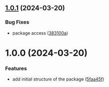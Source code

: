 ## [1.0.1](https://github.com/light-tower-team/eslint-plugin/compare/v1.0.0...v1.0.1) (2024-03-20)


### Bug Fixes

* package access ([383100a](https://github.com/light-tower-team/eslint-plugin/commit/383100aef0dc6687926a576129653a499bcae425))

# 1.0.0 (2024-03-20)


### Features

* add initial structure of the package ([5faa45f](https://github.com/light-tower-team/eslint-plugin/commit/5faa45f12e70d0023e676bf907827b622f1fcea6))
